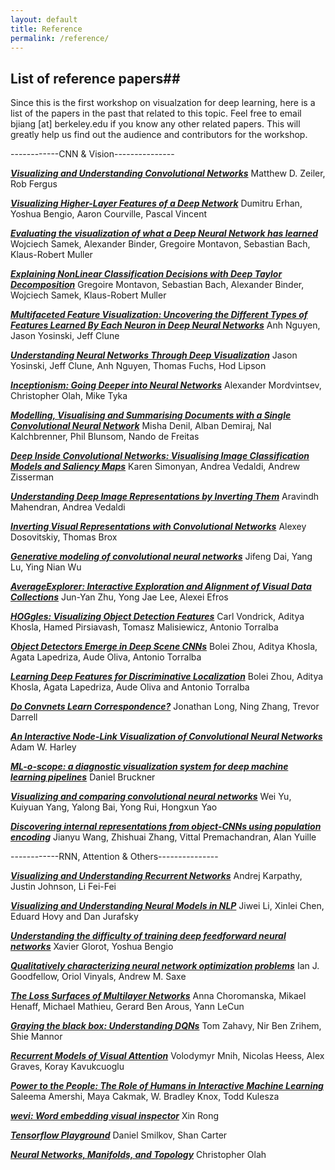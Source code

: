 ```yaml
---
layout: default
title: Reference
permalink: /reference/
---
```


## List of reference papers##

Since this is the first workshop on visualzation for deep learning, here is a list of the papers in the past that related to this topic. 
Feel free to email bjiang [at] berkeley.edu if you know any other related papers. This will greatly help us find out the audience and contributors for the workshop. 

------------CNN & Vision---------------

***[Visualizing and Understanding Convolutional Networks]***
Matthew D. Zeiler, Rob Fergus

***[Visualizing Higher-Layer Features of a Deep Network]***
Dumitru Erhan, Yoshua Bengio, Aaron Courville, Pascal Vincent

***[Evaluating the visualization of what a Deep Neural Network has learned]***
Wojciech Samek, Alexander Binder, Gregoire Montavon, Sebastian Bach,  Klaus-Robert Muller

***[Explaining NonLinear Classification Decisions with Deep Taylor Decomposition]***
Gregoire Montavon, Sebastian Bach, Alexander Binder, Wojciech Samek, Klaus-Robert Muller

***[Multifaceted Feature Visualization: Uncovering the Different Types of Features Learned By Each Neuron in Deep Neural Networks]***
Anh Nguyen, Jason Yosinski, Jeff Clune

***[Understanding Neural Networks Through Deep Visualization]***
Jason Yosinski, Jeff Clune, Anh Nguyen, Thomas Fuchs, Hod Lipson

***[Inceptionism: Going Deeper into Neural Networks]*** 
Alexander Mordvintsev, Christopher Olah,  Mike Tyka

***[Modelling, Visualising and Summarising Documents with a Single Convolutional Neural Network]***
Misha Denil, Alban Demiraj, Nal Kalchbrenner, Phil Blunsom, Nando de Freitas

***[Deep Inside Convolutional Networks: Visualising Image Classification Models and Saliency Maps]***
Karen Simonyan, Andrea Vedaldi, Andrew Zisserman

***[Understanding Deep Image Representations by Inverting Them]***
Aravindh Mahendran, Andrea Vedaldi

***[Inverting Visual Representations with Convolutional Networks]***
Alexey Dosovitskiy, Thomas Brox

***[Generative modeling of convolutional neural networks]***
Jifeng Dai, Yang Lu, Ying Nian Wu

***[AverageExplorer: Interactive Exploration and Alignment of Visual Data Collections]***
Jun-Yan Zhu, Yong Jae Lee, Alexei Efros

***[HOGgles: Visualizing Object Detection Features]***
Carl Vondrick, Aditya Khosla, Hamed Pirsiavash, Tomasz Malisiewicz, Antonio Torralba

***[Object Detectors Emerge in Deep Scene CNNs]*** 
Bolei Zhou, Aditya Khosla, Agata Lapedriza, Aude Oliva, Antonio Torralba

***[Learning Deep Features for Discriminative Localization]*** 
Bolei Zhou, Aditya Khosla, Agata Lapedriza, Aude Oliva and Antonio Torralba  

***[Do Convnets Learn Correspondence?]***
Jonathan Long, Ning Zhang, Trevor Darrell

***[An Interactive Node-Link Visualization of Convolutional Neural Networks]***
Adam W. Harley

***[ML-o-scope: a diagnostic visualization system for deep machine learning pipelines]***
Daniel Bruckner

***[Visualizing and comparing convolutional neural networks]***
Wei Yu, Kuiyuan Yang, Yalong Bai, Yong Rui, Hongxun Yao

***[Discovering internal representations from object-CNNs using population encoding]***
Jianyu Wang, Zhishuai Zhang, Vittal Premachandran, Alan Yuille

------------RNN, Attention & Others---------------

***[Visualizing and Understanding Recurrent Networks]***
Andrej Karpathy, Justin Johnson, Li Fei-Fei

***[Visualizing and Understanding Neural Models in NLP]***
Jiwei Li, Xinlei Chen, Eduard Hovy and Dan Jurafsky

***[Understanding the difficulty of training deep feedforward neural networks]***
Xavier Glorot, Yoshua Bengio

***[Qualitatively characterizing neural network optimization problems]***
Ian J. Goodfellow, Oriol Vinyals, Andrew M. Saxe

***[The Loss Surfaces of Multilayer Networks]***
Anna Choromanska, Mikael Henaff, Michael Mathieu, Gerard Ben Arous, Yann LeCun

***[Graying the black box: Understanding DQNs]***
Tom Zahavy, Nir Ben Zrihem, Shie Mannor 

***[Recurrent Models of Visual Attention]***
Volodymyr Mnih, Nicolas Heess, Alex Graves, Koray Kavukcuoglu

***[Power to the People: The Role of Humans in Interactive Machine Learning]***
Saleema Amershi, Maya Cakmak, W. Bradley Knox, Todd Kulesza

***[wevi: Word embedding visual inspector]***
Xin Rong

***[Tensorflow Playground]***
Daniel Smilkov, Shan Carter

***[Neural Networks, Manifolds, and Topology]***
Christopher Olah




[Multifaceted Feature Visualization: Uncovering the Different Types of Features Learned By Each Neuron in Deep Neural Networks]: http://arxiv.org/pdf/1602.03616v1.pdf

[Modelling, Visualising and Summarising Documents with a Single Convolutional Neural Network]:http://arxiv.org/pdf/1406.3830v1.pdf


[Deep Inside Convolutional Networks: Visualising Image Classification Models and Saliency Maps]: http://arxiv.org/pdf/1312.6034.pdf

[Understanding Deep Image Representations by Inverting Them]:http://www.robots.ox.ac.uk/~vedaldi//assets/pubs/mahendran15understanding.pdf


[Visualizing Higher-Layer Features of a Deep Network]:http://igva2012.wikispaces.asu.edu/file/view/Erhan+2009+Visualizing+higher+layer+features+of+a+deep+network.pdf


[Visualizing and Understanding Convolutional Networks]:https://www.cs.nyu.edu/~fergus/papers/zeilerECCV2014.pdf


[Understanding Neural Networks Through Deep Visualization]:http://arxiv.org/abs/1506.06579


[An Interactive Node-Link Visualization of Convolutional Neural Networks]:http://link.springer.com/chapter/10.1007/978-3-319-27857-5_77

[ML-o-scope: a diagnostic visualization system for deep machine learning pipelines]:http://www.eecs.berkeley.edu/Pubs/TechRpts/2014/EECS-2014-99.pdf

[Visualizing and comparing convolutional neural networks]:http://arxiv.org/pdf/1412.6631v2.pdf

[Generative modeling of convolutional neural networks]:http://arxiv.org/pdf/1412.6296v2.pdf

[Discovering internal representations from object-CNNs using population encoding]:http://arxiv.org/pdf/1511.06855v2.pdf

[Visualizing and Understanding Recurrent Networks]:http://arxiv.org/pdf/1506.02078v2.pdf

[Understanding the difficulty of training deep feedforward neural networks]:http://jmlr.org/proceedings/papers/v9/glorot10a/glorot10a.pdf

[Visualizing and Understanding Neural Models in NLP]:http://arxiv.org/pdf/1506.01066v2.pdf

[Graying the black box: Understanding DQNs]:http://arxiv.org/pdf/1602.02658v3.pdf

[Evaluating the visualization of what a Deep Neural Network has learned]: http://arxiv.org/pdf/1509.06321v1.pdf

[Inceptionism: Going Deeper into Neural Networks]: http://googleresearch.blogspot.ch/2015/06/inceptionism-going-deeper-into-neural.html

[AverageExplorer: Interactive Exploration and Alignment of Visual Data Collections]: http://www.eecs.berkeley.edu/~junyanz/projects/averageExplorer/

[HOGgles: Visualizing Object Detection Features]: http://web.mit.edu/vondrick/ihog/

[Do Convnets Learn Correspondence?]: https://papers.nips.cc/paper/5420-do-convnets-learn-correspondence.pdf

[Power to the People: The Role of Humans in Interactive Machine Learning]: http://research.microsoft.com/en-us/um/people/samershi/papers/amershi_AIMagazine2014.pdf

[Explaining NonLinear Classification Decisions with Deep Taylor Decomposition]: http://arxiv.org/pdf/1512.02479v1.pdf

[Inverting Visual Representations with Convolutional Networks]: http://arxiv.org/pdf/1506.02753v3.pdf

[The Loss Surfaces of Multilayer Networks]: http://arxiv.org/pdf/1412.0233v3.pdf

[Tensorflow Playground]: http://playground.tensorflow.org/

[Neural Networks, Manifolds, and Topology]: http://colah.github.io/posts/2014-03-NN-Manifolds-Topology/

[Recurrent Models of Visual Attention]: http://arxiv.org/pdf/1406.6247v1.pdf

[wevi: Word embedding visual inspector]: http://ronxin.github.io/wevi/

[Qualitatively characterizing neural network optimization problems]: http://arxiv.org/pdf/1412.6544v6.pdf

[Object Detectors Emerge in Deep Scene CNNs]: http://arxiv.org/pdf/1412.6856v2.pdf

[Learning Deep Features for Discriminative Localization]: http://arxiv.org/pdf/1512.04150v1.pdf

<script>
  (function(i,s,o,g,r,a,m){i['GoogleAnalyticsObject']=r;i[r]=i[r]||function(){
  (i[r].q=i[r].q||[]).push(arguments)},i[r].l=1*new Date();a=s.createElement(o),
  m=s.getElementsByTagName(o)[0];a.async=1;a.src=g;m.parentNode.insertBefore(a,m)
  })(window,document,'script','https://www.google-analytics.com/analytics.js','ga');

  ga('create', 'UA-48160406-2', 'auto');
  ga('send', 'pageview');

</script>
